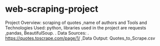 # web-scraping-project
Project Overview: scraping of quotes ,name of authors and Tools and Technologies Used: python, libraries used in the project are requests ,pandas, BeautifulSoup.  .  Data Sources: . https://quotes.toscrape.com/page/1/ ,Data  Output: Quotes_to_Scrape.csv 
